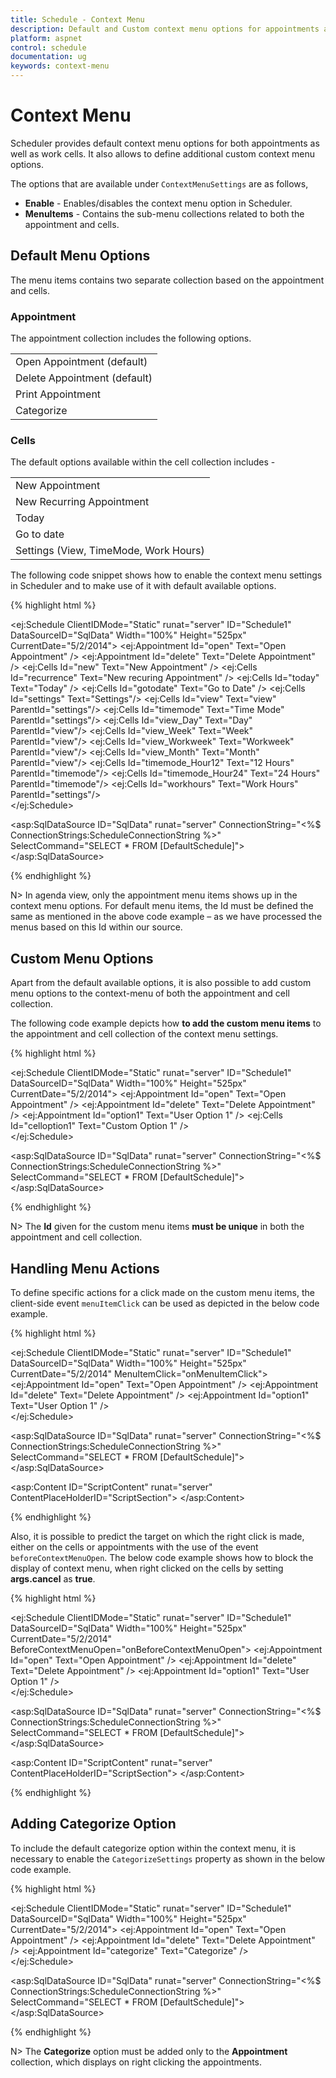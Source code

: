 ```yaml
---
title: Schedule - Context Menu	
description: Default and Custom context menu options for appointments and cells in Scheduler
platform: aspnet
control: schedule
documentation: ug
keywords: context-menu
---
```

# Context Menu

Scheduler provides default context menu options for both appointments as well as work cells. It also allows to define additional custom context menu options.

The options that are available under `ContextMenuSettings` are as follows,

* **Enable** - Enables/disables the context menu option in Scheduler.
* **MenuItems** - Contains the sub-menu collections related to both the appointment and cells.

## Default Menu Options

The menu items contains two separate collection based on the appointment and cells. 

### Appointment

The appointment collection includes the following options. 

<table>
<tr>
<td>
Open Appointment (default)</td></tr>
<tr>
<td>
Delete Appointment (default)</td></tr>
<tr>
<td>
Print Appointment</td></tr>
<tr>
<td>
Categorize</td></tr>
</table>

### Cells

The default options available within the cell collection includes - 

<table>
<tr>
<td>
New Appointment</td></tr>
<tr>
<td>
New Recurring Appointment</td></tr>
<tr>
<td>
Today</td></tr>
<tr>
<td>
Go to date</td></tr>
<tr>
<td>
Settings (View, TimeMode, Work Hours) </td></tr>
</table>
The following code snippet shows how to enable the context menu settings in Scheduler and to make use of it with default available options. 

{% highlight html %}

<!--Container for ejScheduler widget-->
<ej:Schedule ClientIDMode="Static" runat="server" ID="Schedule1" DataSourceID="SqlData" Width="100%" Height="525px" CurrentDate="5/2/2014">
    <ContextMenuSettings Enable="true">
        <MenuItems>
            <AppointmentCollection>
                <ej:Appointment Id="open" Text="Open Appointment" />
                <ej:Appointment Id="delete" Text="Delete Appointment" />
            </AppointmentCollection>
            <CellsCollection>
                <ej:Cells Id="new" Text="New Appointment" />
                <ej:Cells Id="recurrence" Text="New recuring Appointment" />
                <ej:Cells Id="today" Text="Today" />
                <ej:Cells Id="gotodate" Text="Go to Date" />
                <ej:Cells Id="settings" Text="Settings"/>
                <ej:Cells Id="view" Text="view" ParentId="settings"/>
                <ej:Cells Id="timemode" Text="Time Mode" ParentId="settings"/>
                <ej:Cells Id="view_Day" Text="Day" ParentId="view"/>
                <ej:Cells Id="view_Week" Text="Week" ParentId="view"/>
                <ej:Cells Id="view_Workweek" Text="Workweek" ParentId="view"/>
                <ej:Cells Id="view_Month" Text="Month" ParentId="view"/>
                <ej:Cells Id="timemode_Hour12" Text="12 Hours" ParentId="timemode"/>
                <ej:Cells Id="timemode_Hour24" Text="24 Hours" ParentId="timemode"/>
                <ej:Cells Id="workhours" Text="Work Hours" ParentId="settings"/>
            </CellsCollection>
        </MenuItems>
    </ContextMenuSettings>
    <AppointmentSettings Id="Id" Subject="Subject" AllDay="AllDay" StartTime="StartTime" EndTime="EndTime" Description="Description" Recurrence="Recurrence" RecurrenceRule="RecurrenceRule"/>  
</ej:Schedule>

<asp:SqlDataSource ID="SqlData" runat="server" ConnectionString="<%$ ConnectionStrings:ScheduleConnectionString %>"
         SelectCommand="SELECT * FROM [DefaultSchedule]"></asp:SqlDataSource>

{% endhighlight %}

N> In agenda view, only the appointment menu items shows up in the context menu options. For default menu items, the Id must be defined the same as mentioned in the above code example – as we have processed the menus based on this Id within our source.


## Custom Menu Options

Apart from the default available options, it is also possible to add custom menu options to the context-menu of both the appointment and cell collection.

The following code example depicts how **to add the custom menu items** to the appointment and cell collection of the context menu settings.

{% highlight html %}

<!--Container for ejScheduler widget-->
<ej:Schedule ClientIDMode="Static" runat="server" ID="Schedule1" DataSourceID="SqlData" Width="100%" Height="525px" CurrentDate="5/2/2014">
    <ContextMenuSettings Enable="true">
        <MenuItems>
            <AppointmentCollection>
                <ej:Appointment Id="open" Text="Open Appointment" />
                <ej:Appointment Id="delete" Text="Delete Appointment" />
                <ej:Appointment Id="option1" Text="User Option 1" />
            </AppointmentCollection>
            <CellsCollection>
                <ej:Cells Id="celloption1" Text="Custom Option 1" />
            </CellsCollection>
        </MenuItems>
    </ContextMenuSettings>
    <AppointmentSettings Id="Id" Subject="Subject" AllDay="AllDay" StartTime="StartTime" EndTime="EndTime" Description="Description" Recurrence="Recurrence" RecurrenceRule="RecurrenceRule"/>  
</ej:Schedule>

 <asp:SqlDataSource ID="SqlData" runat="server" ConnectionString="<%$ ConnectionStrings:ScheduleConnectionString %>"
            SelectCommand="SELECT * FROM [DefaultSchedule]"></asp:SqlDataSource>

{% endhighlight %}

N> The **Id** given for the custom menu items **must be unique** in both the appointment and cell collection.  

## Handling Menu Actions

To define specific actions for a click made on the custom menu items, the client-side event `menuItemClick` can be used as depicted in the below code example.

{% highlight html %}

<!--Container for ejScheduler widget-->
<ej:Schedule ClientIDMode="Static" runat="server" ID="Schedule1" DataSourceID="SqlData" Width="100%" Height="525px" CurrentDate="5/2/2014" MenuItemClick="onMenuItemClick">
    <ContextMenuSettings Enable="true">
        <MenuItems>
            <AppointmentCollection>
                <ej:Appointment Id="open" Text="Open Appointment" />
                <ej:Appointment Id="delete" Text="Delete Appointment" />
                <ej:Appointment Id="option1" Text="User Option 1" />
            </AppointmentCollection>
        </MenuItems>
    </ContextMenuSettings>
    <AppointmentSettings Id="Id" Subject="Subject" AllDay="AllDay" StartTime="StartTime" EndTime="EndTime" Description="Description" Recurrence="Recurrence" RecurrenceRule="RecurrenceRule"/>  
</ej:Schedule>

<asp:SqlDataSource ID="SqlData" runat="server" ConnectionString="<%$ ConnectionStrings:ScheduleConnectionString %>"
            SelectCommand="SELECT * FROM [DefaultSchedule]"></asp:SqlDataSource>
           
<asp:Content ID="ScriptContent" runat="server" ContentPlaceHolderID="ScriptSection">
    <script type="text/javascript">
        function onMenuItemClick(args) {
            //args.events contains information of the clicked menu item.
            if (args.events.ID == "option1")
                alert("Custom menu clicked");
        }
    </script>
</asp:Content>

{% endhighlight %}

Also, it is possible to predict the target on which the right click is made, either on the cells or appointments with the use of the event `beforeContextMenuOpen`. The below code example shows how to block the display of context menu, when right clicked on the cells by setting **args.cancel** as **true**.

{% highlight html %}

<!--Container for ejScheduler widget-->
<ej:Schedule ClientIDMode="Static" runat="server" ID="Schedule1" DataSourceID="SqlData" Width="100%" Height="525px" CurrentDate="5/2/2014" BeforeContextMenuOpen="onBeforeContextMenuOpen">
    <ContextMenuSettings Enable="true">
        <MenuItems>
            <AppointmentCollection>
                <ej:Appointment Id="open" Text="Open Appointment" />
                <ej:Appointment Id="delete" Text="Delete Appointment" />
                <ej:Appointment Id="option1" Text="User Option 1" />
            </AppointmentCollection>
        </MenuItems>
    </ContextMenuSettings>
    <AppointmentSettings Id="Id" Subject="Subject" AllDay="AllDay" StartTime="StartTime" EndTime="EndTime" Description="Description" Recurrence="Recurrence" RecurrenceRule="RecurrenceRule"/>  
</ej:Schedule>

<asp:SqlDataSource ID="SqlData" runat="server" ConnectionString="<%$ ConnectionStrings:ScheduleConnectionString %>"
            SelectCommand="SELECT * FROM [DefaultSchedule]"></asp:SqlDataSource>
            
<asp:Content ID="ScriptContent" runat="server" ContentPlaceHolderID="ScriptSection">
    <script type="text/javascript">
        function onBeforeContextMenuOpen(args) {
            //args.events.target – target information to depict either cell/appointment
            if ($(args.events.target).hasClass("e-workcells") || $(args.events.target).hasClass("e-monthcells"))
                args.cancel = true;
        }
    </script>
</asp:Content>

{% endhighlight %}

## Adding Categorize Option

To include the default categorize option within the context menu, it is necessary to enable the `CategorizeSettings` property as shown in the below code example.

{% highlight html %}

<!--Container for ejScheduler widget-->
<ej:Schedule ClientIDMode="Static" runat="server" ID="Schedule1" DataSourceID="SqlData" Width="100%" Height="525px" CurrentDate="5/2/2014">
    <ContextMenuSettings Enable="true">
        <MenuItems>
            <AppointmentCollection>
                <ej:Appointment Id="open" Text="Open Appointment" />
                <ej:Appointment Id="delete" Text="Delete Appointment" />
                <ej:Appointment Id="categorize" Text="Categorize" />
            </AppointmentCollection>
        </MenuItems>
    </ContextMenuSettings>
    <CategorizeSettings Enable="true"></CategorizeSettings>
    <AppointmentSettings Id="Id" Subject="Subject" AllDay="AllDay" StartTime="StartTime" EndTime="EndTime" Description="Description" Recurrence="Recurrence" RecurrenceRule="RecurrenceRule"/>  
</ej:Schedule>

<asp:SqlDataSource ID="SqlData" runat="server" ConnectionString="<%$ ConnectionStrings:ScheduleConnectionString %>"
            SelectCommand="SELECT * FROM [DefaultSchedule]"></asp:SqlDataSource>

{% endhighlight %}

N> The **Categorize** option must be added only to the **Appointment** collection, which displays on right clicking the appointments.

